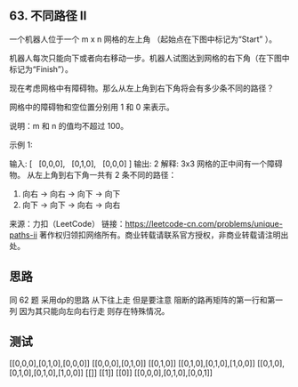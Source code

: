 ## 63. 不同路径 II
一个机器人位于一个 m x n 网格的左上角 （起始点在下图中标记为“Start” ）。

机器人每次只能向下或者向右移动一步。机器人试图达到网格的右下角（在下图中标记为“Finish”）。

现在考虑网格中有障碍物。那么从左上角到右下角将会有多少条不同的路径？



网格中的障碍物和空位置分别用 1 和 0 来表示。

说明：m 和 n 的值均不超过 100。

示例 1:

输入:
[
  [0,0,0],
  [0,1,0],
  [0,0,0]
]
输出: 2
解释:
3x3 网格的正中间有一个障碍物。
从左上角到右下角一共有 2 条不同的路径：
1. 向右 -> 向右 -> 向下 -> 向下
2. 向下 -> 向下 -> 向右 -> 向右

来源：力扣（LeetCode）
链接：https://leetcode-cn.com/problems/unique-paths-ii
著作权归领扣网络所有。商业转载请联系官方授权，非商业转载请注明出处。

## 思路
  同 62 题 采用dp的思路 从下往上走
  但是要注意  阻断的路再矩阵的第一行和第一列 因为其只能向左向右行走 则存在特殊情况。
## 测试
[[0,0,0],[0,1,0],[0,0,0]]
[[0,0,0],[0,1,0]]
[[0,1,0]]
[[0,1,0],[0,1,0],[1,0,0]]
[[0,1,0],[0,1,0],[0,1,0],[1,0,0]]
[[]]
[[1]]
[[0]]
[[0,0,0],[0,1,0],[0,0,1]]